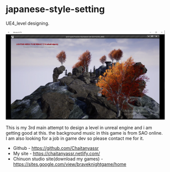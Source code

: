 # japanese-style-setting
UE4_level designing.

<a href="
" target="_blank"><img src="https://github.com/Chaitanyassr/japanese-style-setting/blob/master/Screenshot%20(259).png" 
alt="IMAGE ALT TEXT HERE"  /></a>

This is my 3rd main attempt to design a level in unreal engine and i am getting good at this. the background music in this game is from SAO online. 
I am also looking for a job in game dev so please contact me for it.

- Github - https://github.com/Chaitanyassr
- My site - https://chaitanyassr.netlify.com/
- Chinuon studio site(download my games) - https://sites.google.com/view/braveknightgame/home
